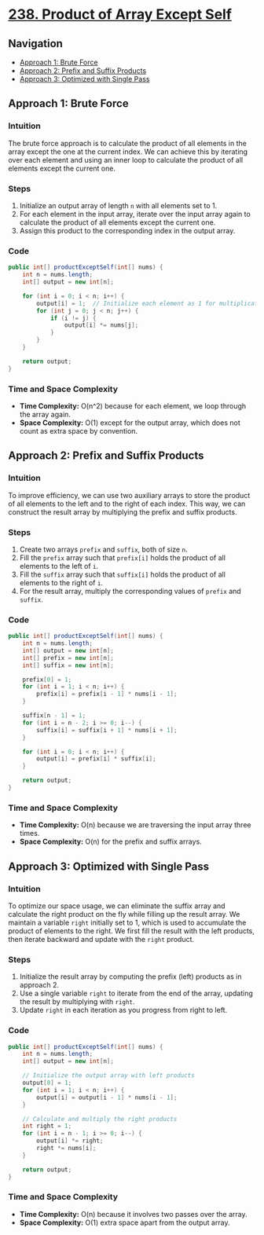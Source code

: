 # [238. Product of Array Except Self](https://leetcode.com/problems/product-of-array-except-self/)

## Navigation
- [Approach 1: Brute Force](#approach-1-brute-force)
- [Approach 2: Prefix and Suffix Products](#approach-2-prefix-and-suffix-products)
- [Approach 3: Optimized with Single Pass](#approach-3-optimized-with-single-pass)

## Approach 1: Brute Force

### Intuition
The brute force approach is to calculate the product of all elements in the array except the one at the current index. We can achieve this by iterating over each element and using an inner loop to calculate the product of all elements except the current one.

### Steps
1. Initialize an output array of length `n` with all elements set to 1.
2. For each element in the input array, iterate over the input array again to calculate the product of all elements except the current one.
3. Assign this product to the corresponding index in the output array.

### Code
```java
public int[] productExceptSelf(int[] nums) {
    int n = nums.length;
    int[] output = new int[n];

    for (int i = 0; i < n; i++) {
        output[i] = 1;  // Initialize each element as 1 for multiplication
        for (int j = 0; j < n; j++) {
            if (i != j) {
                output[i] *= nums[j];
            }
        }
    }

    return output;
}
```

### Time and Space Complexity
- **Time Complexity:** O(n^2) because for each element, we loop through the array again.
- **Space Complexity:** O(1) except for the output array, which does not count as extra space by convention.

## Approach 2: Prefix and Suffix Products

### Intuition
To improve efficiency, we can use two auxiliary arrays to store the product of all elements to the left and to the right of each index. This way, we can construct the result array by multiplying the prefix and suffix products.

### Steps
1. Create two arrays `prefix` and `suffix`, both of size `n`.
2. Fill the `prefix` array such that `prefix[i]` holds the product of all elements to the left of `i`.
3. Fill the `suffix` array such that `suffix[i]` holds the product of all elements to the right of `i`.
4. For the result array, multiply the corresponding values of `prefix` and `suffix`.

### Code
```java
public int[] productExceptSelf(int[] nums) {
    int n = nums.length;
    int[] output = new int[n];
    int[] prefix = new int[n];
    int[] suffix = new int[n];

    prefix[0] = 1;
    for (int i = 1; i < n; i++) {
        prefix[i] = prefix[i - 1] * nums[i - 1];
    }

    suffix[n - 1] = 1;
    for (int i = n - 2; i >= 0; i--) {
        suffix[i] = suffix[i + 1] * nums[i + 1];
    }

    for (int i = 0; i < n; i++) {
        output[i] = prefix[i] * suffix[i];
    }

    return output;
}
```

### Time and Space Complexity
- **Time Complexity:** O(n) because we are traversing the input array three times.
- **Space Complexity:** O(n) for the prefix and suffix arrays.

## Approach 3: Optimized with Single Pass

### Intuition
To optimize our space usage, we can eliminate the suffix array and calculate the right product on the fly while filling up the result array. We maintain a variable `right` initially set to 1, which is used to accumulate the product of elements to the right. We first fill the result with the left products, then iterate backward and update with the `right` product.

### Steps
1. Initialize the result array by computing the prefix (left) products as in approach 2.
2. Use a single variable `right` to iterate from the end of the array, updating the result by multiplying with `right`.
3. Update `right` in each iteration as you progress from right to left.

### Code
```java
public int[] productExceptSelf(int[] nums) {
    int n = nums.length;
    int[] output = new int[n];

    // Initialize the output array with left products
    output[0] = 1;
    for (int i = 1; i < n; i++) {
        output[i] = output[i - 1] * nums[i - 1];
    }

    // Calculate and multiply the right products
    int right = 1;
    for (int i = n - 1; i >= 0; i--) {
        output[i] *= right;
        right *= nums[i];
    }

    return output;
}
```

### Time and Space Complexity
- **Time Complexity:** O(n) because it involves two passes over the array.
- **Space Complexity:** O(1) extra space apart from the output array.

